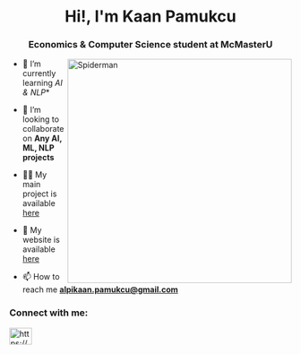 <h1 align="center">Hi!, I'm Kaan Pamukcu</h1>
<h3 align="center">Economics & Computer Science student at McMasterU</h3>
<img align="right" alt= "Spiderman" Width = "400" src= "https://i.giphy.com/media/l36kU80xPf0ojG0Erg/giphy.gif">

- 🌱 I’m currently learning *AI & NLP**

- 👯 I’m looking to collaborate on **Any AI, ML, NLP projects**

- 👨‍💻 My main project is available [here](https://devpost.com/software/reach-rbc)

- 🐼 My website is available [here](https://kaanpamukcuportfolio.vercel.app/)

- 📫 How to reach me **alpikaan.pamukcu@gmail.com**

<h3 align="left">Connect with me:</h3>
<p align="left">
<a href="https://www.linkedin.com/in/kaanpamukcu/" target="blank"><img align="center" src="https://raw.githubusercontent.com/rahuldkjain/github-profile-readme-generator/master/src/images/icons/Social/linked-in-alt.svg" alt="https://www.linkedin.com/in/kaanpamukcu/" height="30" width="40" /></a>
</p>
